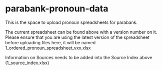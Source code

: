 # parabank-pronoun-data
This is the space to upload pronoun spreadsheets for parabank. 

The current spreadsheet can be found above with a version number on it. Please ensure that you are using the latest version of the spreadsheet before uploading files here, it will be named 1_ordered_pronoun_spreadsheet_vxx.xlsx

Information on Sources needs to be added into the Source Index above (1_source_index.xlsx)
